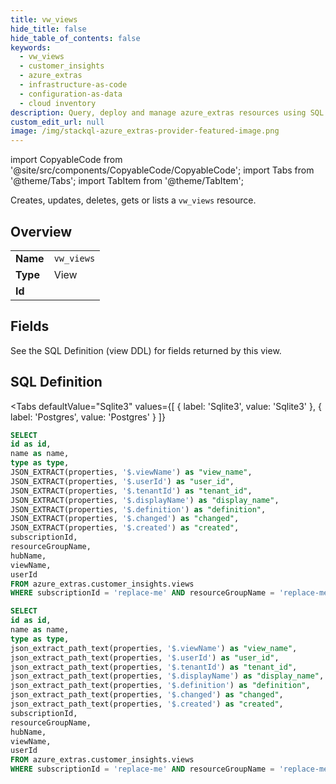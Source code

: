 ```yaml
--- 
title: vw_views
hide_title: false
hide_table_of_contents: false
keywords:
  - vw_views
  - customer_insights
  - azure_extras
  - infrastructure-as-code
  - configuration-as-data
  - cloud inventory
description: Query, deploy and manage azure_extras resources using SQL
custom_edit_url: null
image: /img/stackql-azure_extras-provider-featured-image.png
---
```


import CopyableCode from '@site/src/components/CopyableCode/CopyableCode';
import Tabs from '@theme/Tabs';
import TabItem from '@theme/TabItem';

Creates, updates, deletes, gets or lists a <code>vw_views</code> resource.

## Overview
<table><tbody>
<tr><td><b>Name</b></td><td><code>vw_views</code></td></tr>
<tr><td><b>Type</b></td><td>View</td></tr>
<tr><td><b>Id</b></td><td><CopyableCode code="azure_extras.customer_insights.vw_views" /></td></tr>
</tbody></table>

## Fields

See the SQL Definition (view DDL) for fields returned by this view.

## SQL Definition

<Tabs
defaultValue="Sqlite3"
values={[
{ label: 'Sqlite3', value: 'Sqlite3' },
{ label: 'Postgres', value: 'Postgres' }
]}
>
<TabItem value="Sqlite3">

```sql
SELECT
id as id,
name as name,
type as type,
JSON_EXTRACT(properties, '$.viewName') as "view_name",
JSON_EXTRACT(properties, '$.userId') as "user_id",
JSON_EXTRACT(properties, '$.tenantId') as "tenant_id",
JSON_EXTRACT(properties, '$.displayName') as "display_name",
JSON_EXTRACT(properties, '$.definition') as "definition",
JSON_EXTRACT(properties, '$.changed') as "changed",
JSON_EXTRACT(properties, '$.created') as "created",
subscriptionId,
resourceGroupName,
hubName,
viewName,
userId
FROM azure_extras.customer_insights.views
WHERE subscriptionId = 'replace-me' AND resourceGroupName = 'replace-me' AND hubName = 'replace-me' AND userId = 'replace-me';
```

</TabItem>
<TabItem value="Postgres">

```sql
SELECT
id as id,
name as name,
type as type,
json_extract_path_text(properties, '$.viewName') as "view_name",
json_extract_path_text(properties, '$.userId') as "user_id",
json_extract_path_text(properties, '$.tenantId') as "tenant_id",
json_extract_path_text(properties, '$.displayName') as "display_name",
json_extract_path_text(properties, '$.definition') as "definition",
json_extract_path_text(properties, '$.changed') as "changed",
json_extract_path_text(properties, '$.created') as "created",
subscriptionId,
resourceGroupName,
hubName,
viewName,
userId
FROM azure_extras.customer_insights.views
WHERE subscriptionId = 'replace-me' AND resourceGroupName = 'replace-me' AND hubName = 'replace-me' AND userId = 'replace-me';
```

</TabItem>
</Tabs>
